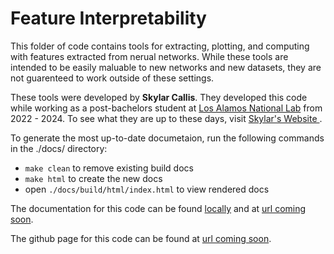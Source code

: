 [//]: <> (THIS IS A MARKDOWN FILE, VIEW IN A MARKDOWN VIEWER OR CONVERT)

# Feature Interpretability

This folder of code contains tools for extracting, plotting, and computing with features extracted from nerual networks. While these tools are intended to be easily maluable to new networks and new datasets, they are not guarenteed to work outside of these settings.

These tools were developed by **Skylar Callis**. They developed this code while working as a post-bachelors student at [Los Alamos National Lab](https://www.lanl.gov/?source=globalheader) from 2022 - 2024. To see what they are up to these days, visit [Skylar's Website ](https://skylar-jean.com).

To generate the most up-to-date documetaion, run the following commands in the ./docs/ directory:

 - `make clean` to remove existing build docs
 - `make html` to create the new docs
 - open `./docs/build/html/index.html` to view rendered docs

The documentation for this code can be found [locally](./docs/build/html/index.html) and at [url coming soon]().

The github page for this code can be found at [url coming soon]().
